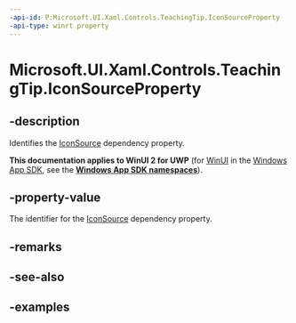 ```yaml
---
-api-id: P:Microsoft.UI.Xaml.Controls.TeachingTip.IconSourceProperty
-api-type: winrt property
---
```


# Microsoft.UI.Xaml.Controls.TeachingTip.IconSourceProperty

<!--
public static Windows.UI.Xaml.DependencyProperty IconSourceProperty { get; }
-->

## -description

Identifies the [IconSource](teachingtip_iconsource.md) dependency property.

**This documentation applies to WinUI 2 for UWP** (for [WinUI](/windows/apps/winui/winui3/) in the [Windows App SDK](/windows/apps/windows-app-sdk/), see the **[Windows App SDK namespaces](/windows/windows-app-sdk/api/winrt/)**).

## -property-value

The identifier for the [IconSource](teachingtip_iconsource.md) dependency property.

## -remarks

## -see-also

## -examples

